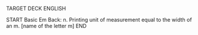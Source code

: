 TARGET DECK
ENGLISH

START
Basic
Em
Back: n. Printing unit of measurement equal to the width of an m. [name of the letter m]
END
